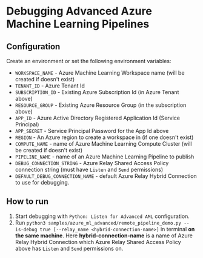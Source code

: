 # Debugging Advanced Azure Machine Learning Pipelines

## Configuration

Create an environment or set the following environment variables:

* `WORKSPACE_NAME` - Azure Machine Learning Workspace name
(will be created if doesn't exist)
* `TENANT_ID` - Azure Tenant Id
* `SUBSCRIPTION_ID` - Existing Azure Subscription Id (in Azure Tenant above)
* `RESOURCE_GROUP` - Existing Azure Resource Group (in the subscription above)
* `APP_ID` - Azure Active Directory Registered Application Id (Service Principal)
* `APP_SECRET` - Service Principal Password for the App Id above
* `REGION` - An Azure region to create a workspace in (if one doesn't exist)
* `COMPUTE_NAME` - name of Azure Machine Learning Compute Cluster (will be created if doesn't exist)
* `PIPELINE_NAME` - name of an Azure Machine Learning Pipeline to publish
* `DEBUG_CONNECTION_STRING` - Azure Relay Shared Access Policy connection string
(must have `Listen` and `Send` permissions)
* `DEFAULT_DEBUG_CONNECTION_NAME` - default Azure Relay Hybrid Connection to use for debugging.

## How to run

1. Start debugging with `Python: Listen for Advanced AML` configuration.
1. Run `python3 samples/azure_ml_advanced/remote_pipeline_demo.py --is-debug true [--relay_name <hybrid-connection-name>]`
in terminal **on the same machine**. Here **hybrid-connection-name** is a name of Azure Relay Hybrid Connection which Azure Relay Shared Access Policy above has `Listen` and `Send` permissions on.
